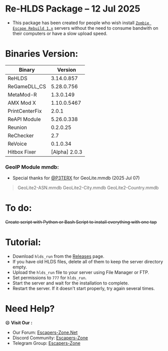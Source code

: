 # Re-HLDS Package – 12 Jul 2025
- This package has been created for people who wish install [`Zombie Escape Rebuild 1.x`](https://github.com/z0h1r-LK/Zombie_Escape/) servers without the need to consume bandwith on their computers or have a slow upload speed.

# Binaries Version:
| Binary | Version |
| - | - |
| ReHLDS | 3.14.0.857 |
| ReGameDLL_CS | 5.28.0.756 |
| MetaMod-R | 1.3.0.149 |
| AMX Mod X | 1.10.0.5467 |
| PrintCenterFix | 2.0.1 |
| ReAPI Module | 5.26.0.338 |
| Reunion | 0.2.0.25 |
| ReChecker | 2.7 |
| ReVoice | 0.1.0.34 |
| Hitbox Fixer | \[Alpha\] 2.0.3 |

### GeoIP Module mmdb:
- Special thanks for [@P3TERX](https://github.com/P3TERX) for GeoLite.mmdb (2025 Jul 07)
> GeoLite2-ASN.mmdb
> GeoLite2-City.mmdb
> GeoLite2-Country.mmdb

# To do:
~~Create script with Python or Bash Script to install everything with one tap~~

# Tutorial:
* Download `hlds_run` from the [Releases](/releases/latest/) page.
* If you have old HLDS files, delete all of them to keep the server directory empty.
* Upload the `hlds_run` file to your server using File Manager or FTP.
* Set permissions to `777` for `hlds_run`.
* Start the server and wait for the installation to complete.
* Restart the server. If it doesn't start properly, try again several times.

# Need Help?
:smile: **Visit Our :**
* Our Forum: [Escapers-Zone.Net](https://escapers-zone.net)
* Discord Community: [Escapers-Zone](https://discord.gg/fDRPN3EpqZ "https://discord.gg/fDRPN3EpqZ")
* Telegram Group: [Escapers-Zone](https://t.me/escapers_zone)